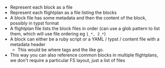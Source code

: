 - Represent each block as a file
- Represent each flightplan as a file listing the blocks
- A block file has some metadata and then the content of the block, possibly in typst format
- A flightplan file lists the block files in order (can use a glob pattern to list them, which will use file ordering eg `1_*, 2_*`)
- A block can either be a ruby script or a YAML / typst / content file with a metadata header
    - This would be where tags and the like go.
- This way you can also reference common blocks in multiple flightplans, we don't require a particular FS layout, just a list of files
